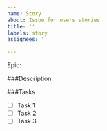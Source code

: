 ```yaml
---
name: Story
about: Issue for users stories
title: ''
labels: story
assignees: ''

---
```


Epic:

###Description



###Tasks

- [ ] Task 1
- [ ] Task 2
- [ ] Task 3
